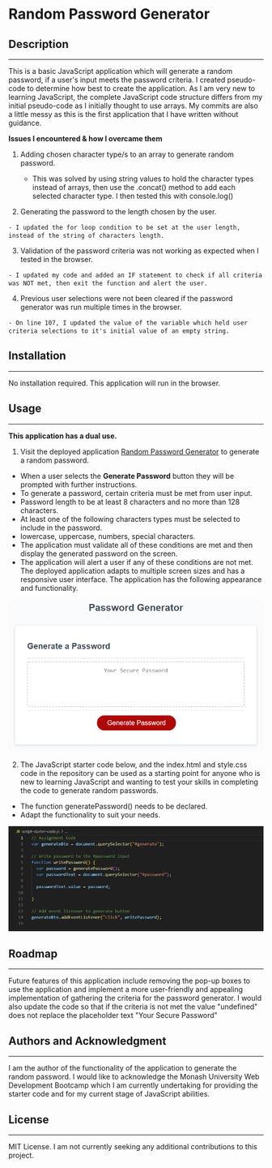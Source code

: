 # Random Password Generator

## Description

---

This is a basic JavaScript application which will generate a random password, if a user's input meets the password criteria. 
I created pseudo-code to determine how best to create the application.   As I am very new to learning JavaScript, the complete JavaScript code structure differs from my initial pseudo-code as I initially thought to use arrays.  My commits are also a little messy as this is the first application that I have written without guidance.

**Issues I encountered & how I overcame them** 

 1. Adding chosen character type/s to an array to generate random password.   
 
    - This was solved by using string values to hold the character types instead of arrays, then use the .concat() method to add each selected character type. I then tested this with console.log()

  2. Generating the password to the length chosen by the user. 

    - I updated the for loop condition to be set at the user length, instead of the string of characters length.

  3. Validation of the password criteria was not working as expected when I tested in the browser.     

    - I updated my code and added an IF statement to check if all criteria was NOT met, then exit the function and alert the user.  

  4. Previous user selections were not been cleared if the password generator was run multiple times in the browser.     

    - On line 107, I updated the value of the variable which held user criteria selections to it's initial value of an empty string.


## Installation

---

No installation required. This application will run in the browser. 

## Usage

---

**This application has a dual use.**
1. Visit the deployed application [Random Password Generator](https://christinelea.github.io/random-password-generator/) to generate a random password.
- When a user selects the **Generate Password** button they will be prompted with further instructions.
- To generate a password, certain criteria must be met from user input.  
- Password length to be at least 8 characters and no more than 128 characters.
- At least one of the following characters types must be selected to include in the password.
- lowercase, uppercase, numbers, special characters.
- The application must validate all of these conditions are met and then display the generated password on the screen.
- The application will alert a user if any of these conditions are not met.
The deployed application adapts to multiple screen sizes and has a responsive user interface.
The application has the following appearance and functionality.

![Application sample](./Assets/03-javascript-homework-demo.png)

2. The JavaScript starter code below, and the index.html and style.css code in the repository can be used as a starting point for anyone who is new to learning JavaScript and wanting to test your skills in completing the code to generate random passwords.
- The function generatePassword() needs to be declared.
- Adapt the functionality to suit your needs.

![JavaScript starter code](./Assets/starter-code.png) 

## Roadmap

---

Future features of this application include removing the pop-up boxes to use the application and implement a more user-friendly and appealing implementation of gathering the criteria for the password generator. I would also update the code so that if the criteria is not met the value "undefined" does not replace the placeholder text "Your Secure Password"

## Authors and Acknowledgment

---

I am the author of the functionality of the application to generate the random password.
I would like to acknowledge the Monash University Web Development Bootcamp which I am currently undertaking for providing the starter code and for my current stage of JavaScript abilities.

## License

---

MIT License. I am not currently seeking any additional contributions to this project.